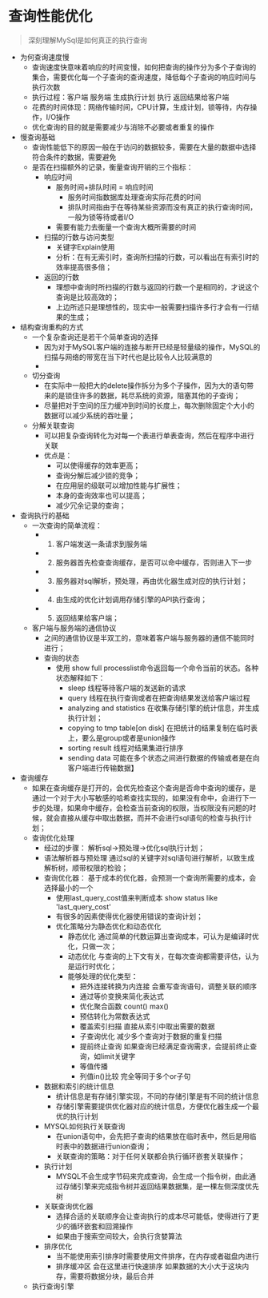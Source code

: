 # 查询性能优化
> 深刻理解MySql是如何真正的执行查询
* 为何查询速度慢
  - 查询速度快意味着响应的时间变慢，如何把查询的操作分为多个子查询的集合，需要优化每一个子查询的查询速度，降低每个子查询的响应时间与执行次数
  - 执行过程：客户端 服务端  生成执行计划 执行 返回结果给客户端
  - 花费的时间体现：网络传输时间，CPU计算，生成计划，锁等待，内存操作，I/O操作
  - 优化查询的目的就是需要减少与消除不必要或者重复的操作
* 慢查询基础
  - 查询性能低下的原因一般在于访问的数据较多，需要在大量的数据中选择符合条件的数据，需要避免
  - 是否在扫描额外的记录，衡量查询开销的三个指标：
    * 响应时间
      - 服务时间+排队时间 = 响应时间
        * 服务时间指数据库处理查询实际花费的时间
        * 排队时间指由于在等待某些资源而没有真正的执行查询时间，一般为锁等待或者I/O
      - 需要有能力去衡量一个查询大概所需要的时间
    * 扫描的行数与访问类型
      - 关键字Explain使用  
      - 分析：在有无索引时，查询所扫描的行数，可以看出在有索引时的效率提高很多倍；
    * 返回的行数
      - 理想中查询时所扫描的行数与返回的行数一个是相同的，才说这个查询是比较高效的；
      - 上边所述只是理想性的，现实中一般需要扫描许多行才会有一行结果的生成；
* 结构查询重构的方式
  - 一个复杂查询还是若干个简单查询的选择
    * 因为对于MySQL客户端的连接与断开已经是轻量级的操作，MySQL的扫描与网络的带宽在当下时代也是比较令人比较满意的
    * 
  - 切分查询
    * 在实际中一般把大的delete操作拆分为多个子操作，因为大的语句带来的是锁住许多的数据，耗尽系统的资源，阻塞其他的子查询；
    * 尽量把对于空间的压力缓冲到时间的长度上，每次删除固定个大小的数据可以减少系统的吞吐量；
  - 分解关联查询
    * 可以把复杂查询转化为对每一个表进行单表查询，然后在程序中进行关联
    * 优点是：
      - 可以使得缓存的效率更高；
      - 查询分解后减少锁的竞争；
      - 在应用层的级联可以增加性能与扩展性；
      - 本身的查询效率也可以提高；
      - 减少冗余记录的查询；   
* 查询执行的基础
  * 一次查询的简单流程：
    - 1. 客户端发送一条请求到服务端
    - 2. 服务器首先检查查询缓存，是否可以命中缓存，否则进入下一步
    - 3. 服务器对sql解析，预处理，再由优化器生成对应的执行计划；
    - 4. 由生成的优化计划调用存储引擎的API执行查询；
    - 5. 返回结果给客户端；
  * 客户端与服务端的通信协议
    - 之间的通信协议是半双工的，意味着客户端与服务器的通信不能同时进行；
    - 查询的状态
      * 使用 show full processlist命令返回每一个命令当前的状态。各种状态解释如下：
        - sleep  线程等待客户端的发送新的请求
        - query  线程在执行查询或者在把查询结果发送给客户端过程
        - analyzing and statistics 在收集存储引擎的统计信息，并生成执行计划；
        - copying to tmp table[on disk]  在把统计的结果复制在临时表上，要么是group或者是union操作
        - sorting result  线程对结果集进行排序
        - sending data  可能在多个状态之间进行数据的传输或者是在向客户端进行传输数据】
* 查询缓存
  - 如果在查询缓存是打开的，会优先检查这个查询是否命中查询的缓存，是通过一个对于大小写敏感的哈希查找实现的，如果没有命中，会进行下一步的处理，如果命中缓存，会检查当前查询的权限，当权限没有问题的时候，就会直接从缓存中取出数据，而并不会进行sql语句的检查与执行计划；
  - 查询优化处理
    * 经过的步骤： 解析sql->预处理->优化sql执行计划；
    * 语法解析器与预处理 通过sql的关键字对sql语句进行解析，以致生成解析树，顺带权限的检验；
    * 查询优化器： 基于成本的优化器，会预测一个查询所需要的成本，会选择最小的一个
      - 使用last_query_cost值来判断成本  show status like 'last_query_cost'
      - 有很多的因素使得优化器使用错误的查询计划；
      - 优化策略分为静态优化和动态优化
        * 静态优化  通过简单的代数运算出查询成本，可认为是编译时优化，只做一次；
        * 动态优化  与查询的上下文有关，在每次查询都需要评估，认为是运行时优化；
        * 能够处理的优化类型：
          - 把外连接转换为内连接 会重写查询语句，调整关联的顺序
          - 通过等价变换来简化表达式
          - 优化聚合函数  count() max()
          - 预估转化为常数表达式
          - 覆盖索引扫描 直接从索引中取出需要的数据
          - 子查询优化  减少多个查询对于数据的重复扫描
          - 提前终止查询 如果查询已经满足查询需求，会提前终止查询，如limit关键字
          - 等值传播  
          - 列值in()比较  完全等同于多个or子句
    * 数据和索引的统计信息
      - 统计信息是有存储引擎实现，不同的存储引擎是有不同的统计信息
      - 存储引擎需要提供优化器对应的统计信息，方便优化器生成一个最优的执行计划
    * MYSQL如何执行关联查询
      - 在union语句中，会先把子查询的结果放在临时表中，然后是用临时表中的数据进行union查询；
      - 关联查询的策略：对于任何关联都会执行循环嵌套关联操作；
    * 执行计划
      - MYSQL不会生成字节码来完成查询，会生成一个指令树，由此通过存储引擎来完成指令树并返回结果数据集，是一棵左侧深度优先树
    * 关联查询优化器
      - 选择合适的关联顺序会让查询执行的成本尽可能低，使得进行了更少的循环嵌套和回溯操作
      - 如果由于搜索空间较大，会执行贪婪算法
    * 排序优化
      - 当不能使用索引排序时需要使用文件排序，在内存或者磁盘内进行
      - 排序缓冲区  会在这里进行快速排序  如果数据的大小大于这块内存，需要将数据分块，最后合并
  * 执行查询引擎




     

